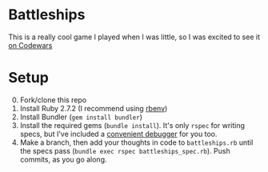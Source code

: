# Battleships

This is a really cool game I played when I was little, so I was excited to see it [on Codewars](https://www.codewars.com/kata/52bb6539a4cf1b12d90005b7)

# Setup

0. Fork/clone this repo
1. Install Ruby 2.7.2 (I recommend using [rbenv](https://github.com/rbenv/rbenv))
2. Install Bundler (`gem install bundler`)
3. Install the required gems (`bundle install`). It's only `rspec` for writing specs, but I've included a [convenient debugger](https://github.com/pry/pry) for you too.
4. Make a branch, then add your thoughts in code to `battleships.rb` until the specs pass (`bundle exec rspec battleships_spec.rb`). Push commits, as you go along.

